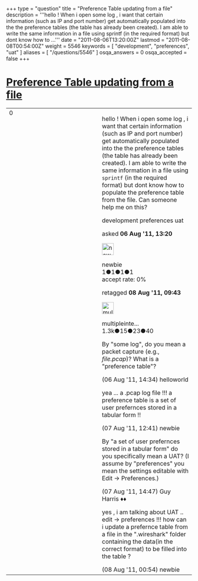 +++
type = "question"
title = "Preference Table updating from a file"
description = '''hello !  When i open some log , i want that certain information (such as IP and port number) get automatically populated into the the preference tables (the table has already been created). I am able to write the same information in a file using sprintf (in the required format) but dont know how to ...'''
date = "2011-08-06T13:20:00Z"
lastmod = "2011-08-08T00:54:00Z"
weight = 5546
keywords = [ "development", "preferences", "uat" ]
aliases = [ "/questions/5546" ]
osqa_answers = 0
osqa_accepted = false
+++

<div class="headNormal">

# [Preference Table updating from a file](/questions/5546/preference-table-updating-from-a-file)

</div>

<div id="main-body">

<div id="askform">

<table id="question-table" style="width:100%;"><colgroup><col style="width: 50%" /><col style="width: 50%" /></colgroup><tbody><tr class="odd"><td style="width: 30px; vertical-align: top"><div class="vote-buttons"><span id="post-5546-upvote" class="ajax-command post-vote up" rel="nofollow" title="I like this post (click again to cancel)"> </span><div id="post-5546-score" class="post-score" title="current number of votes">0</div><span id="post-5546-downvote" class="ajax-command post-vote down" rel="nofollow" title="I dont like this post (click again to cancel)"> </span> <span id="favorite-mark" class="ajax-command favorite-mark" rel="nofollow" title="mark/unmark this question as favorite (click again to cancel)"> </span><div id="favorite-count" class="favorite-count"></div></div></td><td><div id="item-right"><div class="question-body"><p>hello ! When i open some log , i want that certain information (such as IP and port number) get automatically populated into the the preference tables (the table has already been created). I am able to write the same information in a file using <code>sprintf</code> (in the required format) but dont know how to populate the preference table from the file. Can someone help me on this?</p></div><div id="question-tags" class="tags-container tags"><span class="post-tag tag-link-development" rel="tag" title="see questions tagged &#39;development&#39;">development</span> <span class="post-tag tag-link-preferences" rel="tag" title="see questions tagged &#39;preferences&#39;">preferences</span> <span class="post-tag tag-link-uat" rel="tag" title="see questions tagged &#39;uat&#39;">uat</span></div><div id="question-controls" class="post-controls"></div><div class="post-update-info-container"><div class="post-update-info post-update-info-user"><p>asked <strong>06 Aug '11, 13:20</strong></p><img src="https://secure.gravatar.com/avatar/5eb32d89dd3b3acbd248ca48152c0a9d?s=32&amp;d=identicon&amp;r=g" class="gravatar" width="32" height="32" alt="newbie&#39;s gravatar image" /><p><span>newbie</span><br />
<span class="score" title="1 reputation points">1</span><span title="1 badges"><span class="badge1">●</span><span class="badgecount">1</span></span><span title="1 badges"><span class="silver">●</span><span class="badgecount">1</span></span><span title="1 badges"><span class="bronze">●</span><span class="badgecount">1</span></span><br />
<span class="accept_rate" title="Rate of the user&#39;s accepted answers">accept rate:</span> <span title="newbie has no accepted answers">0%</span></p></div><div class="post-update-info post-update-info-edited"><p><span> retagged <strong>08 Aug '11, 09:43</strong> </span></p><img src="https://secure.gravatar.com/avatar/fe1cf996b30e896dc95ca3cd47ac7406?s=32&amp;d=identicon&amp;r=g" class="gravatar" width="32" height="32" alt="multipleinterfaces&#39;s gravatar image" /><p><span>multipleinte...</span><br />
<span class="score" title="1321 reputation points"><span>1.3k</span></span><span title="15 badges"><span class="badge1">●</span><span class="badgecount">15</span></span><span title="23 badges"><span class="silver">●</span><span class="badgecount">23</span></span><span title="40 badges"><span class="bronze">●</span><span class="badgecount">40</span></span></p></div></div><div id="comments-container-5546" class="comments-container"><span id="5547"></span><div id="comment-5547" class="comment"><div id="post-5547-score" class="comment-score"></div><div class="comment-text"><p>By "some log", do you mean a packet capture (e.g., <em>file.pcap</em>)? What is a "preference table"?</p></div><div id="comment-5547-info" class="comment-info"><span class="comment-age">(06 Aug '11, 14:34)</span> <span class="comment-user userinfo">helloworld</span></div></div><span id="5560"></span><div id="comment-5560" class="comment"><div id="post-5560-score" class="comment-score"></div><div class="comment-text"><p>yea ... a .pcap log file !!! a preference table is a set of user prefernces stored in a tabular form !!</p></div><div id="comment-5560-info" class="comment-info"><span class="comment-age">(07 Aug '11, 12:41)</span> <span class="comment-user userinfo">newbie</span></div></div><span id="5561"></span><div id="comment-5561" class="comment"><div id="post-5561-score" class="comment-score"></div><div class="comment-text"><p>By "a set of user prefernces stored in a tabular form" do you specifically mean a UAT? (I assume by "preferences" you mean the settings editable with Edit -&gt; Preferences.)</p></div><div id="comment-5561-info" class="comment-info"><span class="comment-age">(07 Aug '11, 14:47)</span> <span class="comment-user userinfo">Guy Harris ♦♦</span></div></div><span id="5568"></span><div id="comment-5568" class="comment"><div id="post-5568-score" class="comment-score"></div><div class="comment-text"><p>yes , i am talking about UAT .. edit -&gt; preferences !!! how can i update a prefernce table from a file in the ".wireshark" folder containing the data(in the correct format) to be filled into the table ?</p></div><div id="comment-5568-info" class="comment-info"><span class="comment-age">(08 Aug '11, 00:54)</span> <span class="comment-user userinfo">newbie</span></div></div></div><div id="comment-tools-5546" class="comment-tools"></div><div class="clear"></div><div id="comment-5546-form-container" class="comment-form-container"></div><div class="clear"></div></div></td></tr></tbody></table>

</div>

</div>

